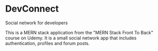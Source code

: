 # DevConnect
Social network for developers

This is a MERN stack application from the "MERN Stack Front To Back" course on Udemy. It is a small social network app that includes authentication, profiles and forum posts.
